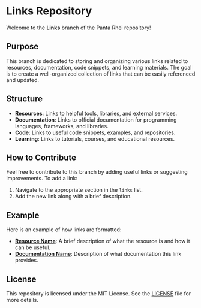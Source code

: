 # Links Repository

Welcome to the **Links** branch of the Panta Rhei repository!

## Purpose

This branch is dedicated to storing and organizing various links related to resources, documentation, code snippets, and learning materials. The goal is to create a well-organized collection of links that can be easily referenced and updated.

## Structure

- **Resources**: Links to helpful tools, libraries, and external services.
- **Documentation**: Links to official documentation for programming languages, frameworks, and libraries.
- **Code**: Links to useful code snippets, examples, and repositories.
- **Learning**: Links to tutorials, courses, and educational resources.

## How to Contribute

Feel free to contribute to this branch by adding useful links or suggesting improvements. To add a link:

1. Navigate to the appropriate section in the `links` list.
2. Add the new link along with a brief description.

## Example

Here is an example of how links are formatted:

- **[Resource Name](http://example.com)**: A brief description of what the resource is and how it can be useful.
- **[Documentation Name](http://example.com/docs)**: Description of what documentation this link provides.

## License

This repository is licensed under the MIT License. See the [LICENSE](LICENSE) file for more details.
